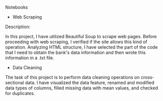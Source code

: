 Notebooks
* Web Scraping
<p>Description:</p>
<p>In this project, I have utilized Beautiful Soup to scrape web pages. Before proceeding with web scraping,  I verified if the site allows this kind of operation. Analyzing HTML structure,  I have selected the part of the code that I need to obtain the bank's data information and then wrote this information in a .txt file.</p>

* Data Cleaning
<p> The task of this project is to perform data cleaning operations on cross-sectional data.  I have visualized the data feature, renamed and modified data types of columns, filled missing data with mean values, and checked for duplicates.</p>
